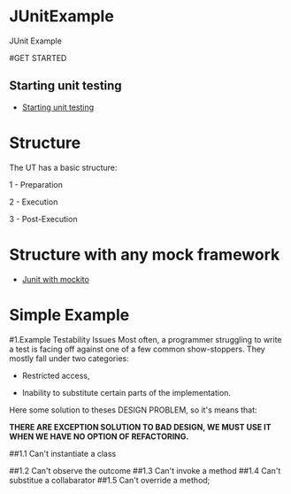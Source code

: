 # JUnitExample
JUnit Example 

#GET STARTED

## Starting unit testing
- [Starting unit testing](/MD/junit-starting-testing.md)

# Structure
 The UT has a basic structure:
 
  1 - Preparation
  
  2 - Execution
  
  3 - Post-Execution

# Structure with any mock framework

- [Junit with mockito](/MD/junit-mockito.md)


# Simple Example 
#1.Example Testability Issues
Most often, a programmer struggling to write a test is facing off against one of a few common show-stoppers. They mostly fall under two categories: 

 - Restricted access, 
 
 - Inability to substitute certain parts of the implementation.
 
 Here some solution to theses DESIGN PROBLEM, so it's means that:
 
 **THERE ARE EXCEPTION SOLUTION TO BAD DESIGN, WE MUST USE IT WHEN WE HAVE NO OPTION OF REFACTORING.**
 
##1.1 Can't instantiate a class

##1.2 Can't observe the outcome
##1.3 Can't invoke a method
##1.4 Can't substitue a collabarator
##1.5 Can't override a method;
